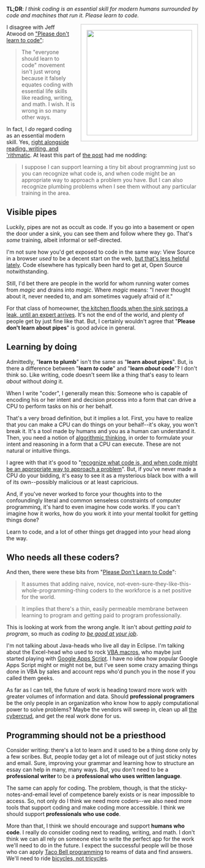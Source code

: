 **TL;DR**: <em>I think coding is an essential skill for modern humans
surrounded by code and machines that run it. Please learn to code.</em>

<a href="http://www.flickr.com/photos/mita/2508770940/?ref=nf" style="display: block; float: right; text-decoration: none; border: none; margin: 0 0 1em 1em; width: 310px;"><img src="http://farm3.static.flickr.com/2001/2508770940_b88b955aaa.jpg" style="width: 275px; border: 2px solid #ddd; padding: 1em; background: #fff;" /></a>

I disagree with Jeff Atwood on ["Please don't learn to code"][dontcode]:

> The "everyone should learn to code" movement isn't just wrong
> because it falsely equates coding with essential life skills like
> reading, writing, and math. I wish. It is wrong in so many other
> ways. 

[dontcode]: http://www.codinghorror.com/blog/2012/05/please-dont-learn-to-code.html

In fact, I *do* regard coding as an essential modern skill. Yes,
[right alongside reading, writing, and 'rithmatic][rithms]. At least
this part of [the post][dontcode] had me nodding:

[rithms]: http://dmlcentral.net/blog/cathy-davidson/why-we-need-4th-r-reading-writing-arithmetic-algorithms "Why We Need a 4th R: Reading, wRiting, aRithmetic, algoRithms"

> I suppose I can support learning a tiny bit about programming just
> so you can recognize what code is, and when code might be an
> appropriate way to approach a problem you have. But I can also
> recognize plumbing problems when I see them without any particular
> training in the area.

## Visible pipes

Luckily, pipes are not as occult as code. If you go into a basement or
open the door under a sink, you can see them and follow where they go.
That's *some* training, albeit informal or self-directed. 

I'm not sure how you'd get exposed to code in the same way: View
Source in a browser *used* to be a decent start on the web, [but
that's less helpful lately][saveviewsource]. Code elsewhere has
typically been hard to get at, Open Source notwithstanding.

[saveviewsource]: http://saveviewsource.org/

Still, I'd bet there are people in the world for whom running water
comes from *magic* and drains into *magic*.  Where *magic* means: "I
never thought about it, never needed to, and am sometimes vaguely
afraid of it."

For that class of homeowner, [the kitchen floods when the sink springs
a leak, until an expert arrives][madmen]. It's not the end of
the world, and plenty of people get by just fine like that. But, I
certainly wouldn't agree that "**Please don't learn about pipes**" is
good advice in general.

[madmen]: http://www.gkdating.com/mad-men-lessons-three-men-and-a-sink/ "Mad Men Lessons: Three Men and a Sink"

## Learning by doing

Admittedly, "**learn to plumb**" isn't the same as "**learn about
pipes**". But, is there a difference between "**learn *to* code**" and
"**learn *about* code**"? I don't think so. Like writing, code doesn't
seem like a thing that's easy to learn *about* without *doing* it.

When I write "coder", I generally mean this: Someone who is capable of
encoding his or her intent and decision process into a form that can
drive a CPU to perform tasks on his or her behalf.

That's a very broad definition, but it implies a lot. First, you have
to realize that *you* can make a CPU can do things on your
behalf--it's okay, you won't break it. It's a tool made by
humans and you as a human can understand it. Then, you need a notion
of [algorithmic thinking][algothink], in order to formulate your
intent and reasoning in a form that a CPU can execute. These are not
natural or intuitive things.

[algothink]: http://rwxweb.wordpress.com/2012/01/31/teaching-algorithmic-thinking/

I agree with that it's good to "[recognize what code is, and when code
might be an appropriate way to approach a problem][dontcode]".  But,
if you've never made a CPU do your bidding, it's easy to see it as a
mysterious black box with a will of its own--possibly malicious or
at least capricious.

And, if you've never worked to force your thoughts into to the
confoundingly literal and common senseless constraints of computer
programming, it's hard to even imagine how code works. If you can't
imagine how it works, how do you work it into your mental toolkit for
getting things done?

Learn to code, and a lot of other things get dragged into your head
along the way.

## Who needs all these coders?

And then, there were these bits from "[Please Don't Learn to
Code][dontcode]":

> It assumes that adding naive, novice,
> not-even-sure-they-like-this-whole-programming-thing coders to the
> workforce is a net positive for the world.

> It implies that there's a thin, easily permeable membrane between
> learning to program and getting paid to program professionally.

This is looking at work from the wrong angle. It isn't about *getting
paid to program*, so much as *coding to [be good at your
job][goodjob]*.

[goodjob]: http://www.codinghorror.com/blog/2004/08/be-good-at-your-job.html

I'm not talking about Java-heads who live all day in Eclipse.  I'm
talking about the Excel-head who used to rock [VBA macros][vba], who
maybe just started playing with [Google Apps Script][gas]. I have no
idea how popular Google Apps Script might or might not be, but I've
seen some crazy amazing things done in VBA by sales and account reps
who'd punch you in the nose if you called them geeks.

[vba]: http://en.wikipedia.org/wiki/Visual_Basic_for_Applications
[gas]: https://developers.google.com/apps-script/

As far as I can tell, the future of work is heading toward more work
with greater volumes of information and data. Should **professional
programers** be the only people in an organization who know how to
apply computational power to solve problems? Maybe the vendors will
sweep in, clean up all [the cybercrud][complib], and get the real work
done for us.

[complib]: http://en.wikipedia.org/wiki/Computer_Lib_/_Dream_Machines

## Programming should not be a priesthood

Consider writing: there's a lot to learn and it used to be a thing
done only by a few scribes. But, people today get a lot of mileage out
of just sticky notes and email. Sure, improving your grammar and
learning how to structure an essay can help in many, many ways. But,
you don't need to be a **professional writer** to be a **professional
who uses written language**.

The same can apply for coding. The problem, though, is that the
sticky-notes-and-email level of competence barely exists or is near
impossible to access. So, not only do I think we need more coders--we
also need more tools that support coding and make coding more
accessible. I think we should support **professionals who use code**.

More than that, I think we should encourage and support **humans who
code**. I really do consider coding next to reading, writing, and
math. I don't think we can all rely on someone else to write the
perfect app for the work we'll need to do in the future. I expect the
successful people will be those who can apply [Taco Bell
programming][tacobell] to reams of data and find answers. We'll need
to ride [bicycles, not tricycles][dephotos].

[dephotos]: http://www.dougengelbart.org/history/pix.html#6
[tacobell]: http://teddziuba.com/2010/10/taco-bell-programming.html

<!-- vim: set wrap wm=5 syntax=mkd textwidth=70: -->
